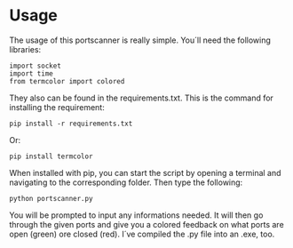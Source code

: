 # Usage
The usage of this portscanner is really simple. You´ll need the following libraries:
```
import socket
import time
from termcolor import colored
```
They also can be found in the requirements.txt. This is the command for installing the requirement:
```
pip install -r requirements.txt
```
Or:
```
pip install termcolor
```
When installed with pip, you can start the script by opening a terminal and navigating to the corresponding folder.
Then type the following:

```
python portscanner.py
```

You will be prompted to input any informations needed. It will then go through the given ports and give you a colored feedback on what ports are open (green) ore closed (red).
I´ve compiled the .py file into an .exe, too.
